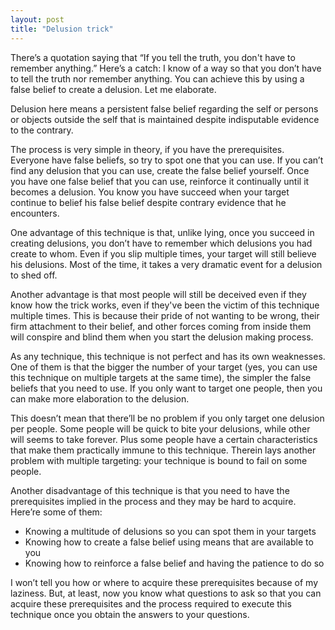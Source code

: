 ```yaml
---
layout: post
title: "Delusion trick"
---
```

There’s a quotation saying that “If you tell the truth, you don't have to remember anything.” Here’s a catch: I know of a way so that you don’t have to tell the truth nor remember anything. You can achieve this by using a false belief to create a delusion. Let me elaborate.

Delusion here means a persistent false belief regarding the self or persons or objects outside the self that is maintained despite indisputable evidence to the contrary.

The process is very simple in theory, if you have the prerequisites. Everyone have false beliefs, so try to spot one that you can use. If you can’t find any delusion that you can use, create the false belief yourself. Once you have one false belief that you can use, reinforce it continually until it becomes a delusion. You know you have succeed when your target continue to belief his false belief despite contrary evidence that he encounters. 

One advantage of this technique is that, unlike lying, once you succeed in creating delusions, you don’t have to remember which delusions you had create to whom. Even if you slip multiple times, your target will still believe his delusions. Most of the time, it takes a very dramatic event for a delusion to shed off.

Another advantage is that most people will still be deceived even if they know how the trick works, even if they've been the victim of this technique multiple times. This is because their pride of not wanting to be wrong, their firm attachment to their belief, and other forces coming from inside them will conspire and blind them when you start the delusion making process.

As any technique, this technique is not perfect and has its own weaknesses. One of them is that the bigger the number of your target (yes, you can use this technique on multiple targets at the same time), the simpler the false beliefs that you need to use. If you only want to target one people, then you can make more elaboration to the delusion. 

This doesn’t mean that there’ll be no problem if you only target one delusion per people. Some people will be quick to bite your delusions, while other will seems to take forever. Plus some people have a certain characteristics that make them practically immune to this technique. Therein lays another problem with multiple targeting: your technique is bound to fail on some people.

Another disadvantage of this technique is that you need to have the prerequisites implied in the process and they may be hard to acquire. Here’re some of them:

- Knowing a multitude of delusions so you can spot them in your targets
- Knowing how to create a false belief using means that are available to you
- Knowing how to reinforce a false belief and having the patience to do so

I won’t tell you how or where to acquire these prerequisites because of my laziness. But, at least, now you know what questions to ask so that you can acquire these prerequisites and the process required to execute this technique once you obtain the answers to your questions.
